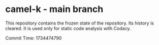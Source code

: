 # camel-k - main branch

This repository contains the frozen state of the repository.
Its history is cleared. It is used only for static code
analysis with Codacy.

Commit Time: 1734474790